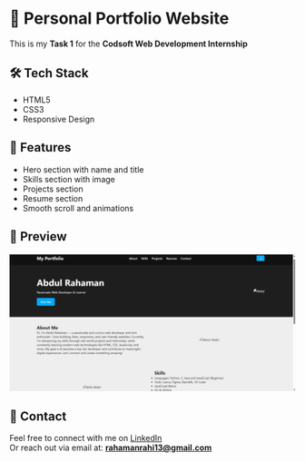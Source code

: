 # 💼 Personal Portfolio Website

This is my **Task 1** for the **Codsoft Web Development Internship**

## 🛠️ Tech Stack
- HTML5
- CSS3
- Responsive Design

## 📂 Features
- Hero section with name and title
- Skills section with image
- Projects section
- Resume section
- Smooth scroll and animations

## 📸 Preview
![Portfolio Preview](images/preview.png)


## 📧 Contact
Feel free to connect with me on [LinkedIn](https://www.linkedin.com/in/abdul-rahaman-14b183320/)  
Or reach out via email at: **rahamanrahi13@gmail.com**

